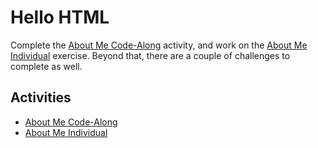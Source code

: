 # Hello HTML
Complete the [About Me Code-Along](AboutMeCodeAlong.md) activity, and work on the [About Me Individual](AboutMeIndividual.md) exercise. Beyond that, there are a couple of challenges to complete as well.

## Activities
- [About Me Code-Along](AboutMeCodeAlong.md)
- [About Me Individual](AboutMeIndividual.md)